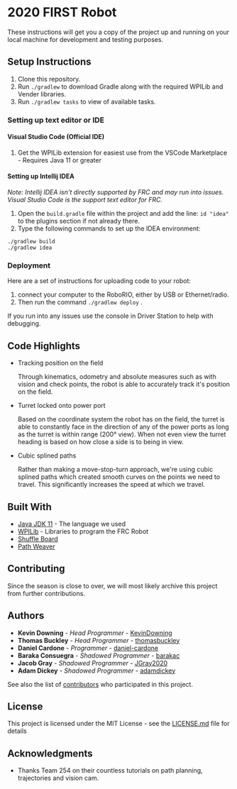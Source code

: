 # 2020 FIRST Robot

These instructions will get you a copy of the project up and running on your local machine for development and testing purposes.

## Setup Instructions

1. Clone this repository.
2. Run `./gradlew` to download Gradle along with the required WPILib and Vender libraries.
3. Run `./gradlew tasks` to view of available tasks.

### Setting up text editor or IDE

#### Visual Studio Code (Official IDE)

1. Get the WPILib extension for easiest use from the VSCode Marketplace - Requires Java 11 or greater



#### Setting up Intellij IDEA

*Note: Intellij IDEA isn't directly supported by FRC and may run into issues. Visual Studio Code is the support text editor for FRC.*

1. Open the `build.gradle` file within the project and add the line: `id "idea"` to the plugins section if not already there.
2. Type the following commands to set up the IDEA environment:

```
./gradlew build
./gradlew idea
```



### Deployment

Here are a set of instructions for uploading code to your robot: 

1. connect your computer to the RoboRIO, either by USB or Ethernet/radio. 
2. Then run the command `./gradlew deploy` .

If you run into any issues use the console in Driver Station to help with debugging.

## Code Highlights

* Tracking position on the field

  Through kinematics, odometry and absolute measures such as with vision and check points, the robot is able to accurately track it's position on the field.

* Turret locked onto power port

  Based on the coordinate system the robot has on the field, the turret is able to constantly face in the direction of any of the power ports as long as the turret is within range (200° view).  When not even view the turret heading is based on how close a side is to being in view. 

* Cubic splined paths

  Rather than making a move-stop-turn approach, we're using cubic splined paths which created smooth curves on the points we need to travel. This significantly increases the speed at which we travel.

## Built With

- [Java JDK  11](http://www.oracle.com/technetwork/java/javase/overview/index.html) - The language we used
- [WPILib](http://first.wpi.edu/FRC/roborio/release/docs/java/) - Libraries to program the FRC Robot
- [Shuffle Board]()
- [Path Weaver]()

## Contributing

Since the season is close to over, we will most likely archive this project from further contributions.

## Authors

- **Kevin Downing** - *Head Programmer* - [KevinDowning](https://github.com/KevinDowning)
- **Thomas Buckley** - *Head Programmer* - [thomasbuckley](https://github.com/thomasabuckley)
- **Daniel Cardone** - *Programmer* - [daniel-cardone]( https://github.com/orgs/Team61/people/daniel-cardone )
- **Baraka  Consuegra** - *Shadowed Programmer* - [barakac]( https://github.com/orgs/Team61/people/barakac )
- **Jacob Gray** - *Shadowed Programmer* - [JGray2020](https://github.com/JGray2020)
- **Adam Dickey** - *Shadowed Programmer* - [adamdickey](https://github.com/adamdickey)

See also the list of [contributors](https://github.com/your/project/contributors) who participated in this project.

## License

This project is licensed under the MIT License - see the [LICENSE.md](https://github.com/Team61/2019-robot-v1/blob/master/LICENSE.md) file for details

## Acknowledgments

- Thanks Team 254 on their countless tutorials on path planning, trajectories and vision cam.
